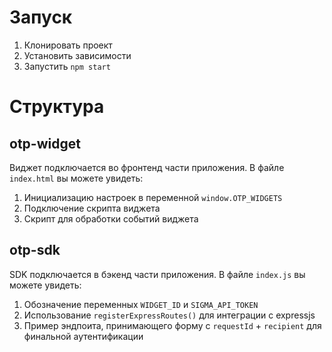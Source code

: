 # Запуск

1. Клонировать проект
2. Установить зависимости
3. Запустить `npm start`

# Структура

## otp-widget

Виджет подключается во фронтенд части приложения. В файле `index.html` вы можете увидеть:

1. Инициализацию настроек в переменной `window.OTP_WIDGETS`
2. Подключение скрипта виджета
3. Скрипт для обработки событий виджета

## otp-sdk

SDK подключается в бэкенд части приложения. В файле `index.js` вы можете увидеть:

1. Обозначение переменных `WIDGET_ID` и `SIGMA_API_TOKEN`
2. Использование `registerExpressRoutes()` для интеграции с expressjs
3. Пример эндпоита, принимающего форму с `requestId` + `recipient` для финальной аутентификации